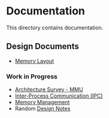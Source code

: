 # Documentation

This directory contains documentation.

## Design Documents

* [Memory Layout](layout.md)

### Work in Progress

* [Architecture Survey - MMU](mmu-arch.md)
* [Inter-Process Communication (IPC)](ipc.txt)
* [Memory Management](memory.md)
* Random [Design Notes](design-notes.txt)
